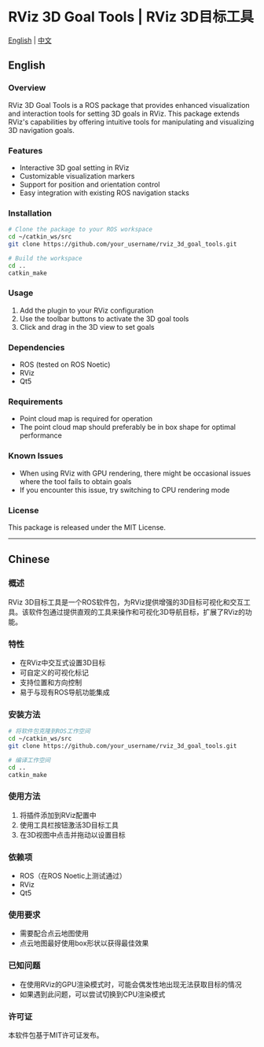 # RViz 3D Goal Tools | RViz 3D目标工具

[English](#english) | [中文](#chinese)

## English

### Overview
RViz 3D Goal Tools is a ROS package that provides enhanced visualization and interaction tools for setting 3D goals in RViz. This package extends RViz's capabilities by offering intuitive tools for manipulating and visualizing 3D navigation goals.

### Features
- Interactive 3D goal setting in RViz
- Customizable visualization markers
- Support for position and orientation control
- Easy integration with existing ROS navigation stacks

### Installation
```bash
# Clone the package to your ROS workspace
cd ~/catkin_ws/src
git clone https://github.com/your_username/rviz_3d_goal_tools.git

# Build the workspace
cd ..
catkin_make
```

### Usage
1. Add the plugin to your RViz configuration
2. Use the toolbar buttons to activate the 3D goal tools
3. Click and drag in the 3D view to set goals

### Dependencies
- ROS (tested on ROS Noetic)
- RViz
- Qt5

### Requirements
- Point cloud map is required for operation
- The point cloud map should preferably be in box shape for optimal performance

### Known Issues
- When using RViz with GPU rendering, there might be occasional issues where the tool fails to obtain goals
- If you encounter this issue, try switching to CPU rendering mode

### License
This package is released under the MIT License.

---

## Chinese

### 概述
RViz 3D目标工具是一个ROS软件包，为RViz提供增强的3D目标可视化和交互工具。该软件包通过提供直观的工具来操作和可视化3D导航目标，扩展了RViz的功能。

### 特性
- 在RViz中交互式设置3D目标
- 可自定义的可视化标记
- 支持位置和方向控制
- 易于与现有ROS导航功能集成

### 安装方法
```bash
# 将软件包克隆到ROS工作空间
cd ~/catkin_ws/src
git clone https://github.com/your_username/rviz_3d_goal_tools.git

# 编译工作空间
cd ..
catkin_make
```

### 使用方法
1. 将插件添加到RViz配置中
2. 使用工具栏按钮激活3D目标工具
3. 在3D视图中点击并拖动以设置目标

### 依赖项
- ROS（在ROS Noetic上测试通过）
- RViz
- Qt5

### 使用要求
- 需要配合点云地图使用
- 点云地图最好使用box形状以获得最佳效果

### 已知问题
- 在使用RViz的GPU渲染模式时，可能会偶发性地出现无法获取目标的情况
- 如果遇到此问题，可以尝试切换到CPU渲染模式

### 许可证
本软件包基于MIT许可证发布。 